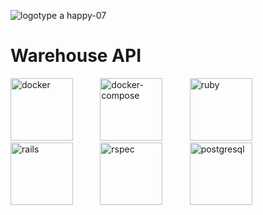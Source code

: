 ![logotype a happy-07](https://www.pngkit.com/png/full/941-9412361_warehouse-png-rfid-site-survey.png)

# Warehouse API

<img src="https://cdn.iconscout.com/icon/free/png-512/docker-226091.png" alt="docker" width="100" height="100">&nbsp;&nbsp;&nbsp;&nbsp;&nbsp;&nbsp;&nbsp;&nbsp;&nbsp;&nbsp;&nbsp;<img src="https://miro.medium.com/max/700/1*s8I4jBW2KKP687LqWh3OtQ.png" alt="docker-compose" width="100" height="100">&nbsp;&nbsp;&nbsp;&nbsp;&nbsp;&nbsp;&nbsp;&nbsp;&nbsp;&nbsp;&nbsp;<img src="https://icon-library.com/images/ruby-icon-png/ruby-icon-png-29.jpg" alt="ruby" width="100" height="100">&nbsp;&nbsp;&nbsp;&nbsp;&nbsp;&nbsp;&nbsp;&nbsp;&nbsp;&nbsp;&nbsp;<img src="https://devstickers.com/assets/img/pro/6uc0.png" alt="rails" width="100" height="100">&nbsp;&nbsp;&nbsp;&nbsp;&nbsp;&nbsp;&nbsp;&nbsp;&nbsp;&nbsp;&nbsp;<img src="https://dmlaziuk.github.io/images/rspec.png" alt="rspec" width="100" height="100">&nbsp;&nbsp;&nbsp;&nbsp;&nbsp;&nbsp;&nbsp;&nbsp;&nbsp;&nbsp;&nbsp;<img src="https://breitembach.github.io/assets/icons/postgreesql.png" alt="postgresql" width="100" height="100">
